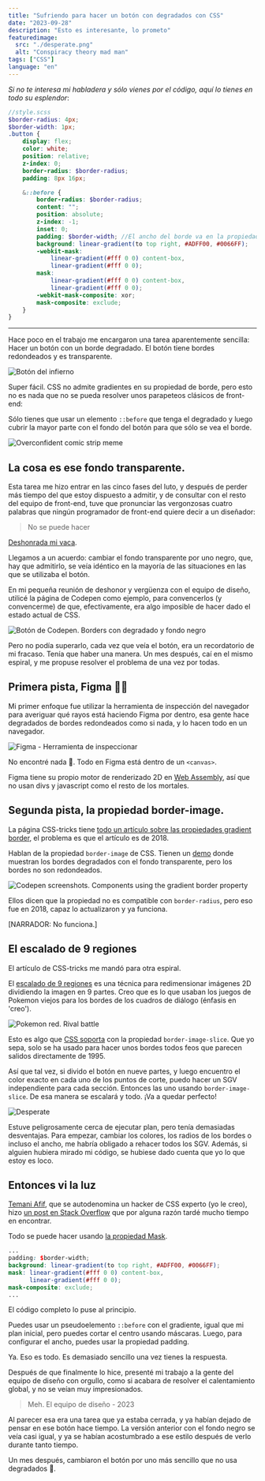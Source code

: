 ```yaml
---
title: "Sufriendo para hacer un botón con degradados con CSS"
date: "2023-09-28"
description: "Esto es interesante, lo prometo"
featuredimage:
  src: "./desperate.png"
  alt: "Conspiracy theory mad man"
tags: ["CSS"]
language: "en"
---
```


_Si no te interesa mi habladera y sólo vienes por el código, aquí lo tienes en todo su esplendor_:
```scss
//style.scss
$border-radius: 4px;
$border-width: 1px;
.button {
    display: flex;
    color: white;
    position: relative;
    z-index: 0;
    border-radius: $border-radius;
    padding: 8px 16px;

    &::before {
        border-radius: $border-radius;
        content: "";
        position: absolute;
        z-index: -1;
        inset: 0;
        padding: $border-width; //El ancho del borde va en la propiedad de padding
        background: linear-gradient(to top right, #ADFF00, #0066FF);
        -webkit-mask:
            linear-gradient(#fff 0 0) content-box,
            linear-gradient(#fff 0 0);
        mask:
            linear-gradient(#fff 0 0) content-box,
            linear-gradient(#fff 0 0);
        -webkit-mask-composite: xor;
        mask-composite: exclude;
    }
}
```
---


Hace poco en el trabajo me encargaron una tarea aparentemente sencilla: Hacer un botón con un borde degradado. El botón tiene bordes redondeados y es transparente.

![Botón del infierno](./button-fire.png)

Super fácil. CSS no admite gradientes en su propiedad de borde, pero esto no es nada que no se pueda resolver unos parapeteos clásicos de front-end:

Sólo tienes que usar un elemento ``::before`` que tenga el degradado y luego cubrir la mayor parte con el fondo del botón para que sólo se vea el borde.

![Overconfident comic strip meme](./overconfident-comic.png)

## La cosa es ese fondo transparente.

Esta tarea me hizo entrar en las cinco fases del luto, y después de perder más tiempo del que estoy dispuesto a admitir, y de consultar con el resto del equipo de front-end, tuve que pronunciar las vergonzosas cuatro palabras que ningún programador de front-end quiere decir a un diseñador:

> No se puede hacer

[Deshonrada mi vaca](https://www.youtube.com/watch?v=AW7iAIzRSQ4).

Llegamos a un acuerdo: cambiar el fondo transparente por uno negro, que, hay que admitirlo, se veía idéntico en la mayoría de las situaciones en las que se utilizaba el botón.

En mi pequeña reunión de deshonor y vergüenza con el equipo de diseño, utilicé la página de Codepen como ejemplo, para convencerlos (y convencerme) de que, efectivamente, era algo imposible de hacer dado el estado actual de CSS.

![Botón de Codepen. Borders con degradado y fondo negro](./codepen.png)

Pero no podía superarlo, cada vez que veía el botón, era un recordatorio de mi fracaso. Tenía que haber una manera. Un mes después, caí en el mismo espiral, y me propuse resolver el problema de una vez por todas.

## Primera pista, Figma 🕵️‍♀️

Mi primer enfoque fue utilizar la herramienta de inspección del navegador para averiguar qué rayos está haciendo Figma por dentro, esa gente hace degradados de bordes redondeados como si nada, y lo hacen todo en un navegador.

![Figma - Herramienta de inspeccionar](./figma.png)

No encontré nada 🙁. Todo en Figma está dentro de un `<canvas>`.

Figma tiene su propio motor de renderizado 2D en [Web Assembly](https://www.figma.com/blog/webassembly-cut-figmas-load-time-by-3x/), así que no usan divs y javascript como el resto de los mortales.


## Segunda pista, la propiedad border-image.

La página CSS-tricks tiene [todo un artículo sobre las propiedades gradient border](https://css-tricks.com/gradient-borders-in-css/), el problema es que el artículo es de 2018.

Hablan de la propiedad `border-image` de CSS. Tienen un [demo](https://codepen.io/chriscoyier/pen/ZVYXRx) donde muestran los bordes degradados con el fondo transparente, pero los bordes no son redondeados.

![Codepen screenshots. Components using the gradient border property](./css-tricks.png)

Ellos dicen que la propiedad no es compatible con `border-radius`, pero eso fue en 2018, capaz lo actualizaron y ya funciona.

[NARRADOR: No funciona.]

## El escalado de 9 regiones

El artículo de CSS-tricks me mandó para otra espiral.

El [escalado de 9 regiones](https://en.wikipedia.org/wiki/9-slice_scaling) es una técnica para redimensionar imágenes 2D dividiendo la imagen en 9 partes. Creo que es lo que usaban los juegos de Pokemon viejos para los bordes de los cuadros de diálogo (énfasis en 'creo').

![Pokemon red. Rival battle](./pokemon.png
)

Esto es algo que [CSS soporta](https://developer.mozilla.org/en-US/docs/Web/CSS/border-image-slice) con la propiedad `border-image-slice`. Que yo sepa, solo se ha usado para hacer unos bordes todos feos que parecen salidos directamente de 1995.

Así que tal vez, si divido el botón en nueve partes, y luego encuentro el color exacto en cada uno de los puntos de corte, puedo hacer un SGV independiente para cada sección. Entonces las uno usando `border-image-slice`. De esa manera se escalará y todo. ¡Va a quedar perfecto!

![Desperate](./desperate.png
)

Estuve peligrosamente cerca de ejecutar plan, pero tenía demasiadas desventajas. Para empezar, cambiar los colores, los radios de los bordes o incluso el ancho, me habría obligado a rehacer todos los SGV. Además, si alguien hubiera mirado mi código, se hubiese dado cuenta que yo lo que estoy es loco.

## Entonces vi la luz

[Temani Afif](https://stackoverflow.com/users/8620333/temani-afif), que se autodenomina un hacker de CSS experto (yo le creo), hizo [un post en Stack Overflow](https://stackoverflow.com/questions/51496204/border-gradient-with-border-radius) que por alguna razón tardé mucho tiempo en encontrar.

Todo se puede hacer usando [la propiedad Mask](https://developer.mozilla.org/en-US/docs/Web/CSS/mask).

```scss
...
padding: $border-width;
background: linear-gradient(to top right, #ADFF00, #0066FF);
mask: linear-gradient(#fff 0 0) content-box,
      linear-gradient(#fff 0 0);
mask-composite: exclude;
...
```

El código completo lo puse al principio.

Puedes usar un pseudoelemento `::before` con el gradiente, igual que mi plan inicial, pero puedes cortar el centro usando máscaras. Luego, para configurar el ancho, puedes usar la propiedad padding.

Ya. Eso es todo. Es demasiado sencillo una vez tienes la respuesta.

Después de que finalmente lo hice, presenté mi trabajo a la gente del equipo de diseño con orgullo, como si acabara de resolver el calentamiento global, y no se veían muy impresionados. 

> Meh. El equipo de diseño - 2023

Al parecer esa era una tarea que ya estaba cerrada, y ya habían dejado de pensar en ese botón hace tiempo. La versión anterior con el fondo negro se veía casi igual, y ya se habían acostumbrado a ese estilo después de verlo durante tanto tiempo.

Un mes después, cambiaron el botón por uno más sencillo que no usa degradados 🤡.